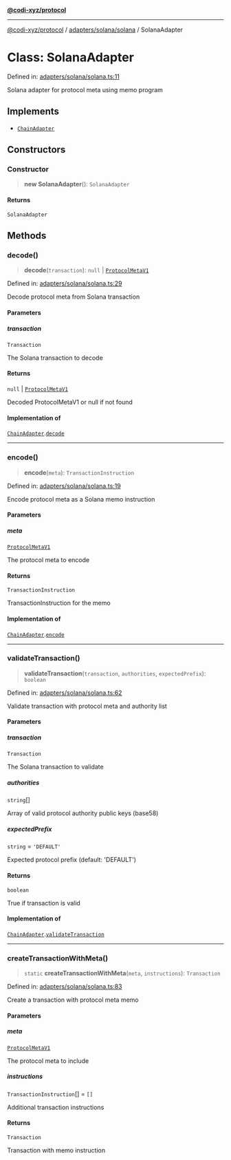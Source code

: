 [**@codi-xyz/protocol**](../../../../README.md)

***

[@codi-xyz/protocol](../../../../modules.md) / [adapters/solana/solana](../README.md) / SolanaAdapter

# Class: SolanaAdapter

Defined in: [adapters/solana/solana.ts:11](https://github.com/codi-xyz/protocol/blob/61f4e6c7b65c0d9d7ab439e1cd6f938b1016009d/src/adapters/solana/solana.ts#L11)

Solana adapter for protocol meta using memo program

## Implements

- [`ChainAdapter`](../../../../meta/interfaces/ChainAdapter.md)

## Constructors

### Constructor

> **new SolanaAdapter**(): `SolanaAdapter`

#### Returns

`SolanaAdapter`

## Methods

### decode()

> **decode**(`transaction`): `null` \| [`ProtocolMetaV1`](../../../../meta/interfaces/ProtocolMetaV1.md)

Defined in: [adapters/solana/solana.ts:29](https://github.com/codi-xyz/protocol/blob/61f4e6c7b65c0d9d7ab439e1cd6f938b1016009d/src/adapters/solana/solana.ts#L29)

Decode protocol meta from Solana transaction

#### Parameters

##### transaction

`Transaction`

The Solana transaction to decode

#### Returns

`null` \| [`ProtocolMetaV1`](../../../../meta/interfaces/ProtocolMetaV1.md)

Decoded ProtocolMetaV1 or null if not found

#### Implementation of

[`ChainAdapter`](../../../../meta/interfaces/ChainAdapter.md).[`decode`](../../../../meta/interfaces/ChainAdapter.md#decode)

***

### encode()

> **encode**(`meta`): `TransactionInstruction`

Defined in: [adapters/solana/solana.ts:19](https://github.com/codi-xyz/protocol/blob/61f4e6c7b65c0d9d7ab439e1cd6f938b1016009d/src/adapters/solana/solana.ts#L19)

Encode protocol meta as a Solana memo instruction

#### Parameters

##### meta

[`ProtocolMetaV1`](../../../../meta/interfaces/ProtocolMetaV1.md)

The protocol meta to encode

#### Returns

`TransactionInstruction`

TransactionInstruction for the memo

#### Implementation of

[`ChainAdapter`](../../../../meta/interfaces/ChainAdapter.md).[`encode`](../../../../meta/interfaces/ChainAdapter.md#encode)

***

### validateTransaction()

> **validateTransaction**(`transaction`, `authorities`, `expectedPrefix`): `boolean`

Defined in: [adapters/solana/solana.ts:62](https://github.com/codi-xyz/protocol/blob/61f4e6c7b65c0d9d7ab439e1cd6f938b1016009d/src/adapters/solana/solana.ts#L62)

Validate transaction with protocol meta and authority list

#### Parameters

##### transaction

`Transaction`

The Solana transaction to validate

##### authorities

`string`[]

Array of valid protocol authority public keys (base58)

##### expectedPrefix

`string` = `'DEFAULT'`

Expected protocol prefix (default: 'DEFAULT')

#### Returns

`boolean`

True if transaction is valid

#### Implementation of

[`ChainAdapter`](../../../../meta/interfaces/ChainAdapter.md).[`validateTransaction`](../../../../meta/interfaces/ChainAdapter.md#validatetransaction)

***

### createTransactionWithMeta()

> `static` **createTransactionWithMeta**(`meta`, `instructions`): `Transaction`

Defined in: [adapters/solana/solana.ts:83](https://github.com/codi-xyz/protocol/blob/61f4e6c7b65c0d9d7ab439e1cd6f938b1016009d/src/adapters/solana/solana.ts#L83)

Create a transaction with protocol meta memo

#### Parameters

##### meta

[`ProtocolMetaV1`](../../../../meta/interfaces/ProtocolMetaV1.md)

The protocol meta to include

##### instructions

`TransactionInstruction`[] = `[]`

Additional transaction instructions

#### Returns

`Transaction`

Transaction with memo instruction
